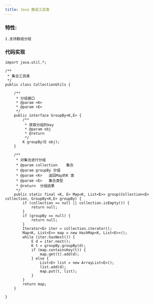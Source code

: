 ```yaml
---
title: Java 数组工具类
---
```

### 特性:
    1.支持数组分组
<!--more-->
### 代码实现
    import java.util.*;
    
    /**
     * 集合工具类
     */
    public class CollectionUtils {
    
        /**
         * 分组接口
         * @param <K>
         * @param <E>
         */
        public interface GroupBy<K,E> {
            /**
             * 获取分组的key
             * @param obj
             * @return
             */
            K groupBy(E obj);
        }
    
        /**
         * 对集合进行分组
         * @param collection    集合
         * @param groupBy 分组
         * @param <K>   返回Map的K 类
         * @param <E>   集合类型
         * @return  分组结果
         */
        public static final <K, E> Map<K, List<E>> group(Collection<E> collection, GroupBy<K,E> groupBy) {
            if (collection == null || collection.isEmpty()) {
                return null;
            }
            if (groupBy == null) {
                return null;
            }
            Iterator<E> iter = collection.iterator();
            Map<K, List<E>> map = new HashMap<K, List<E>>();
            while (iter.hasNext()) {
                E d = iter.next();
                K t = groupBy.groupBy(d);
                if (map.containsKey(t)) {
                    map.get(t).add(d);
                } else {
                    List<E> list = new ArrayList<E>();
                    list.add(d);
                    map.put(t, list);
                }
            }
            return map;
        }
    
    }